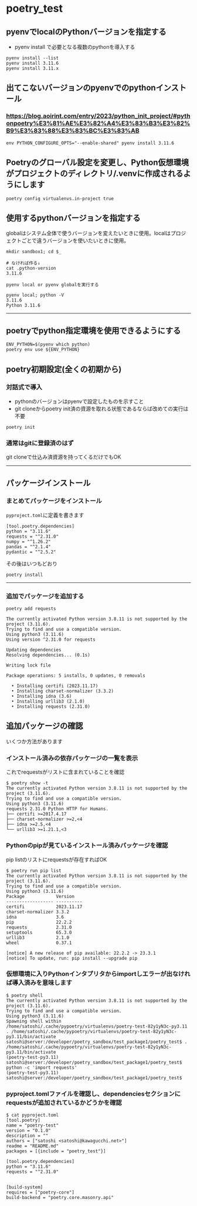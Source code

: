 # poetry_test

## pyenvでlocalのPythonバージョンを指定する
- pyenv install で必要となる複数のpythonを導入する
```
pyenv install --list
pyenv install 3.11.6
pyenv install 3.11.x
```

## 出てこないバージョンのpyenvでのpythonインストール
### https://blog.aoirint.com/entry/2023/python_init_project/#pythonpoetry%E3%81%AE%E3%82%A4%E3%83%B3%E3%82%B9%E3%83%88%E3%83%BC%E3%83%AB
```
env PYTHON_CONFIGURE_OPTS="--enable-shared" pyenv install 3.11.6
```
## Poetryのグローバル設定を変更し、Python仮想環境がプロジェクトのディレクトリ/.venvに作成されるようにします
```
poetry config virtualenvs.in-project true
```


## 使用するpythonバージョンを指定する
globalはシステム全体で使うバージョンを変えたいときに使用。localはプロジェクトごとで違うバージョンを使いたいときに使用。
```
mkdir sandbox1; cd $_

# なければ作る↓
cat .python-version
3.11.6

pyenv local or pyenv globalを実行する
```

```
pyenv local; python -V
3.11.6
Python 3.11.6
```
---
## poetryでpython指定環境を使用できるようにする
```
ENV_PYTHON=$(pyenv which python)
poetry env use ${ENV_PYTHON}
```

## poetry初期設定(全くの初期から)
### 対話式で導入
- pythonのバージョンはpyenvで設定したものを示すこと
- git cloneからpoetry init済の資源を取れる状態であるならば改めての実行は不要
```
poetry init
```
### 通常はgitに登録済のはず
git cloneで仕込み済資源を持ってくるだけでもOK

---
## パッケージインストール
### まとめてパッケージをインストール
`pyproject.toml`に定義を書きます
```
[tool.poetry.dependencies]
python = "3.11.6"
requests = "^2.31.0"
numpy = "^1.26.2"
pandas = "^2.1.4"
pydantic = "^2.5.2"
```
その後はいつもどおり
```
poetry install
```

---

### 追加でパッケージを追加する
```
poetry add requests

The currently activated Python version 3.8.11 is not supported by the project (3.11.6).
Trying to find and use a compatible version. 
Using python3 (3.11.6)
Using version ^2.31.0 for requests

Updating dependencies
Resolving dependencies... (0.1s)

Writing lock file

Package operations: 5 installs, 0 updates, 0 removals

  • Installing certifi (2023.11.17)
  • Installing charset-normalizer (3.3.2)
  • Installing idna (3.6)
  • Installing urllib3 (2.1.0)
  • Installing requests (2.31.0)
```

## 追加パッケージの確認
いくつか方法があります

### インストール済みの依存パッケージの一覧を表示
これでrequestsがリストに含まれていることを確認
```
$ poetry show -t
The currently activated Python version 3.8.11 is not supported by the project (3.11.6).
Trying to find and use a compatible version. 
Using python3 (3.11.6)
requests 2.31.0 Python HTTP for Humans.
├── certifi >=2017.4.17
├── charset-normalizer >=2,<4
├── idna >=2.5,<4
└── urllib3 >=1.21.1,<3
```

### Pythonのpipが見ているインストール済みパッケージを確認
pip listのリストにrequestsが存在すればOK
```
$ poetry run pip list
The currently activated Python version 3.8.11 is not supported by the project (3.11.6).
Trying to find and use a compatible version. 
Using python3 (3.11.6)
Package            Version
------------------ ----------
certifi            2023.11.17
charset-normalizer 3.3.2
idna               3.6
pip                22.2.2
requests           2.31.0
setuptools         65.3.0
urllib3            2.1.0
wheel              0.37.1

[notice] A new release of pip available: 22.2.2 -> 23.3.1
[notice] To update, run: pip install --upgrade pip
```
### 仮想環境に入りPythonインタプリタからimportしエラーが出なければ導入済みを意味します
```
$ poetry shell
The currently activated Python version 3.8.11 is not supported by the project (3.11.6).
Trying to find and use a compatible version. 
Using python3 (3.11.6)
Spawning shell within /home/satoshi/.cache/pypoetry/virtualenvs/poetry-test-82y1yN3c-py3.11
. /home/satoshi/.cache/pypoetry/virtualenvs/poetry-test-82y1yN3c-py3.11/bin/activate
satoshi@server:/developer/poetry_sandbox/test_package1/poetry_test$ . /home/satoshi/.cache/pypoetry/virtualenvs/poetry-test-82y1yN3c-py3.11/bin/activate
(poetry-test-py3.11) satoshi@server:/developer/poetry_sandbox/test_package1/poetry_test$ python -c 'import requests'
(poetry-test-py3.11) satoshi@server:/developer/poetry_sandbox/test_package1/poetry_test$ 
```

### pyproject.tomlファイルを確認し、dependenciesセクションにrequestsが追加されているかどうかを確認
```
$ cat pyproject.toml 
[tool.poetry]
name = "poetry-test"
version = "0.1.0"
description = ""
authors = ["satoshi <satoshi@kawagucchi.net>"]
readme = "README.md"
packages = [{include = "poetry_test"}]

[tool.poetry.dependencies]
python = "3.11.6"
requests = "^2.31.0"


[build-system]
requires = ["poetry-core"]
build-backend = "poetry.core.masonry.api"
```
